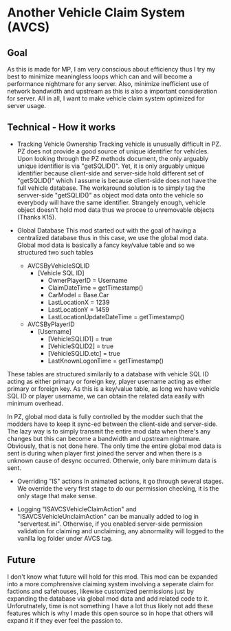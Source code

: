 # Another Vehicle Claim System (AVCS)
## Goal
As this is made for MP, I am very conscious about efficiency thus I try my best to minimize meaningless loops which can and will become a performance nightmare for any server. Also, minimize inefficient use of network bandwidth and upstream as this is also a important consideration for server. All in all, I want to make vehicle claim system optimized for server usage.
## Technical - How it works
- Tracking Vehicle Ownership
Tracking vehicle is unusually difficult in PZ. PZ does not provide a good source of unique identifier for vehicles. Upon looking through the PZ methods document, the only arguably unique identifier is via "getSQLID()". Yet, it is only arguably unique identifier because client-side and server-side hold different set of "getSQLID()" which I assume is because client-side does not have the full vehicle database. The workaround solution is to simply tag the servver-side "getSQLID()" as object mod data onto the vehicle so everybody will have the same identifier. Strangely enough, vehicle object doesn't hold mod data thus we procee to unremovable objects (Thanks K15).

- Global Database
This mod started out with the goal of having a centralized database thus in this case, we use the global mod data. Global mod data is basically a fancy key/value table and so we structured two such tables
  - AVCSByVehicleSQLID
    - [Vehicle SQL ID]
      - OwnerPlayerID = Username
      - ClaimDateTime = getTimestamp()
      - CarModel = Base.Car
      - LastLocationX = 1239
      - LastLocationY = 1459
      - LastLocationUpdateDateTime = getTimestamp()
  - AVCSByPlayerID
    - [Username]
      - [VehicleSQLID1] = true
      - [VehicleSQLID2] = true
      - [VehicleSQLID.etc] = true
      - LastKnownLogonTime = getTimestamp()
    
These tables are structured similarily to a database with vehicle SQL ID acting as either primary or foreign key, player username acting as either primary or foreign key. As this is a key/value table, as long we have vehicle SQL ID or player username, we can obtain the related data easily with minimum overhead.

In PZ, global mod data is fully controlled by the modder such that the modders have to keep it sync-ed between the client-side and server-side. The lazy way is to simply transmit the entire mod data when there's any changes but this can become a bandwidth and upstream nightmare. Obviously, that is not done here. The only time the entire global mod data is sent is during when player first joined the server and when there is a unknown cause of desync occurred. Otherwie, only bare minimum data is sent.

- Overriding "IS" actions
In animated actions, it go through several stages. We override the very first stage to do our permission checking, it is the only stage that make sense.

- Logging
"ISAVCSVehicleClaimAction" and "ISAVCSVehicleUnclaimAction" can be manually added to log in "servertest.ini". Otherwise, if you enabled server-side permission validation for claiming and unclaiming, any abnormality will logged to the vanilla log folder under AVCS tag.

## Future
I don't know what future will hold for this mod. This mod can be expanded into a more comphrensive claiming system involving a seperate claim for factions and safehouses, likewise customized permissions just by expanding the database via global mod data and add related code to it. Unforutnately, time is not something I have a lot thus likely not add these features which is why I made this open source so in hope that others will expand it if they ever feel the passion to.
